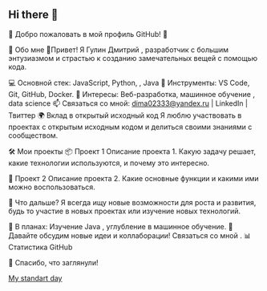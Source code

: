 ## Hi there 👋
🎉 Добро пожаловать в мой профиль GitHub! 🎉

🌟 Обо мне
👋Привет! Я Гулин Дмитрий , разработчик с большим энтузиазмом и страстью к созданию замечательных вещей с помощью кода.

💻 Основной стек: JavaScript, Python, , Java
🔧 Инструменты: VS Code, Git, GitHub, Docker.
🎨 Интересы: Веб-разработка, машинное обучение , data science
📫 Связаться со мной:  dima02333@yandex.ru | LinkedIn | Твиттер
🌍 Вклад в открытый исходный код
Я люблю участвовать в проектах с открытым исходным кодом и делиться своими знаниями с сообществом. 


🛠 Мои проекты
📦 Проект 1
Описание проекта 1. Какую задачу решает, какие технологии используются, и почему это интересно.


🌟 Проект 2
Описание проекта 2. Какие основные функции и какими ими можно воспользоваться.


🚀 Что дальше?
Я всегда ищу новые возможности для роста и развития, будь то участие в новых проектах или изучение новых технологий.

🌱 В планах: Изучение Java , углубление в машинное обучение.
💬 Давайте обсудим новые идеи и коллаборации! Связаться со мной .
📊 Статистика GitHub


🎉 Спасибо, что заглянули!

[My standart day](https://i.giphy.com/media/v1.Y2lkPTc5MGI3NjExNDFjbDZoMTdzc3Jmb2JlYjZkcTlpYTZ3eTRlNW56bnN3enFodXZweiZlcD12MV9pbnRlcm5hbF9naWZfYnlfaWQmY3Q9Zw/5ZZSYqvcH6QppFQGI5/giphy-downsized-large.gif)

<!--
**Wtfthisman1/Wtfthisman1** is a ✨ _special_ ✨ repository because its `README.md` (this file) appears on your GitHub profile.

Here are some ideas to get you started:

- 🔭 I’m currently working on ...
- 🌱 I’m currently learning ...
- 👯 I’m looking to collaborate on ...
- 🤔 I’m looking for help with ...
- 💬 Ask me about ...
- 📫 How to reach me: ...
- 😄 Pronouns: ...
- ⚡ Fun fact: ...
-->
